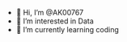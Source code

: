 - 👋 Hi, I’m @AK00767
- 👀 I’m interested in  Data 
- 🌱 I’m currently learning coding

<!---
AK00767/AK00767 is a ✨ special ✨ repository because its `README.md` (this file) appears on your GitHub profile.
You can click the Preview link to take a look at your changes.
--->
